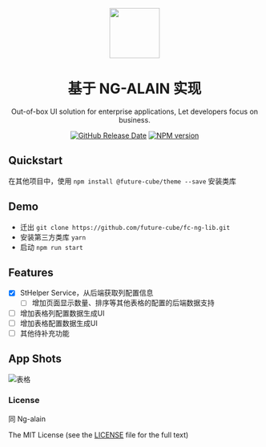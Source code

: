 <p align="center">
  <a href="https://ng-alain.com">
    <img width="100" src="https://ng-alain.com/assets/img/logo-color.svg">
  </a>
</p>

<h1 align="center">基于 NG-ALAIN 实现</h1>

<div align="center">
  Out-of-box UI solution for enterprise applications, Let developers focus on business.

  [![GitHub Release Date](https://img.shields.io/github/release-date/ng-alain/ng-alain.svg?style=flat-square)](https://github.com/future-cube/fc-ng-lib/releases)
  [![NPM version](https://img.shields.io/npm/v/ng-alain.svg?style=flat-square)](https://www.npmjs.com/package/@future-cube/theme)

</div>

## Quickstart

在其他项目中，使用 `npm install @future-cube/theme --save` 安装类库

## Demo

+ 迁出 `git clone https://github.com/future-cube/fc-ng-lib.git`
+ 安装第三方类库 `yarn`
+ 启动 `npm run start`

## Features

- [X] StHelper Service，从后端获取列配置信息
    - [ ] 增加页面显示数量、排序等其他表格的配置的后端数据支持
- [ ] 增加表格列配置数据生成UI
- [ ] 增加表格配置数据生成UI
- [ ] 其他待补充功能

## App Shots

![表格](https://user-images.githubusercontent.com/2936579/205030235-b49891b5-cd0a-414a-9a2a-869ab43c7452.png)


### License

同 Ng-alain

The MIT License (see the [LICENSE](https://github.com/ng-alain/ng-alain/blob/master/LICENSE) file for the full text)
